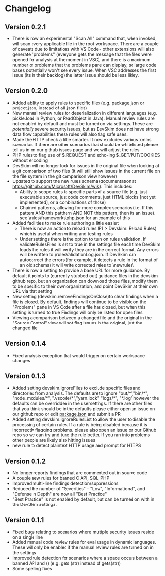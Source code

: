 # Changelog

## Version 0.2.1
* There is now an experimental "Scan All" command that, when invoked, will scan every applicable file in the root workspace.  There are a couple of caveats due to limitations with VS Code - other extensions will also generate "problems" (everyone gets the message that the files were opened for analysis at the moment in VSC), and there is a maximum number of problems that the problems pane can display, so large code bases potentially won't see every issue.  When VSC addresses the first issue (its in their backlog) the latter issue should be less likley. 

## Version 0.2.0
* Added ability to apply rules to specific files (e.g. package.json or project.json, instead of all .json files)
* New manual review rules for deserialization in different languages (e.g. pickle.load in Python, or ReadObject in Java).  Manual review rules are not enabled by default and must be turned on via settings.  These are *potentially* severe security issues, but as DevSkim does not have strong data flow capabilities these rules will also flag safe uses.  
* Made the HTTP check a little smarter.  It now excludes various xmlns scenarios.  If there are other scenarios that should be whitelisted please tell us in on our github issues page and we will adjust the rules
* PHP rules to flag use of $_REQUEST and echo-ing $_GET/PUT/COOKIES without encoding
* DevSkim will no longer look for issues in the original file when looking at a git comparison of two files (it will still show issues in the current file on the file system in the git comparison view however)
* Updated to support the new rules schema (documentation at https://github.com/Microsoft/DevSkim/wiki).  This includes:
    * Ability to scope rules to specific parts of a source file (e.g. just executable source, just code comments, just HTML blocks [not yet implemented], or a combinations of those)
    * Chained patterns, allowing for more complex scenarios (i.e. If this pattern AND this patthern AND NOT this pattern, then its an issue).  see <extension directory>\rules\frameworks\php.json for an example of this
* Added facilities to make rule authoring a little easier:
    * There is now an action to reload rules (F1 > Devskim: Reload Rules) which is useful when writing and testing rules
    * Under settings there is the option to turn on rules validation.  If validateRulesFiles is set to true in the settings file each time DevSkim loads the rules it will verify they are in the correct format.  Any errors will be written to <extension directory>\rulesValidationLog.json.  If DevSkim can autocorrect the errors (for example, it detects a rule in the format of an old schema) it will write corrected rules to <extension directory>\newrules\
* There is now a setting to provide a base URL for more guidance.  By default it points to (currently stubbed out) guidance files in the devskim github repo, but an organization can download those files, modify them to be specific to their own organization, and point DevSkim at their own URL via that setting
* New setting (devskim.removeFindingsOnClose)to clear findings when a file is closed.  By default, findings will continue to be visible on the "Problems" pane in VS Code after a file has closed, but when this setting is turned to true Findings will only be listed for open files
* Viewing a comparison between a changed file and the original in the "Source Control" view will not flag issues in the original, just the changed file



## Version 0.1.4
* Fixed analysis exception that would trigger on certain workspace changes

## Version 0.1.3
* Added setting devskim.ignoreFiles to exclude specific files and directories from analysis.  The defaults are to ignore "out/\*","bin/\*", "node_modules/\*", ".vscode/\*","yarn.lock", "logs/\*", "\*.log" however the defaults can be overridden in the usersettings.  If there are other files that you think should be in the defaults please either open an issue on our github repo or edit [package.json](https://github.com/Microsoft/DevSkim-VSCode-Plugin/blob/master/client/package.json) and submit a PR  
* Added setting devskim.ignoreRulesList to allow the user to disable the processing of certain rules.  If a rule is being disabled because it is incorrectly flagging problems, please also open an issue on our Github repo so we can try and tune the rule better.  If you ran into problems other people are likely also hitting issues
* new rule to detect plaintext HTTP usage and prompt for HTTPS

## Version 0.1.2
* No longer reports findings that are commented out in source code
* A couple new rules for banned C API, SQL, PHP
* Improved multi-line findings detection/suppressions
* Reduced the number of "Severities" - "Low", "Informational", and "Defense in Depth" are now all "Best Practice"
* "Best Practice" is not enabled by default, but can be turned on with in the DevSkim settings.  

## Version 0.1.1
* Fixed bugs relating to scenarios where multiple security issues reside on a single line
* Added manual code review rules for eval usage in dynamic languages.  These will only be enabled if the manual review rules are turned on in the settings
* Improved rule detection for scenarios where a space occurs between a banned API and ()  (e.g. gets (str) instead of gets(str))
* Some spelling fixes